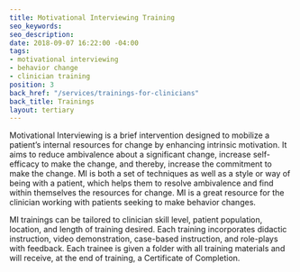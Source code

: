 ```yaml
---
title: Motivational Interviewing Training
seo_keywords:
seo_description:
date: 2018-09-07 16:22:00 -04:00
tags:
- motivational interviewing
- behavior change
- clinician training
position: 3
back_href: "/services/trainings-for-clinicians"
back_title: Trainings
layout: tertiary
---
```


Motivational Interviewing is a brief intervention designed to mobilize a patient’s internal resources for change by enhancing intrinsic motivation. It aims to reduce ambivalence about a significant change, increase self-efficacy to make the change, and thereby, increase the commitment to make the change. MI is both a set of techniques as well as a style or way of being with a patient, which helps them to resolve ambivalence and find within themselves the resources for change. MI is a great resource for the clinician working with patients seeking to make behavior changes.

MI trainings can be tailored to clinician skill level, patient population, location, and length of training desired. Each training incorporates didactic instruction, video demonstration, case-based instruction, and role-plays with feedback. Each trainee is given a folder with all training materials and will receive, at the end of training, a Certificate of Completion.
